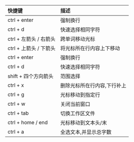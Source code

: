| 快捷键                 | 描述                        |
| :--------------------- | :-------------------------- |
| ctrl + enter           | 强制换行                    |
| ctrl + d               | 快速选择相同字符            |
| ctrl + 左箭头 / 右箭头 | 跨单词移动光标              |
| ctrl + 上箭头 / 下箭头 | 将光标所在行内容上下移动    |
| ctrl + enter           | 强制换行                    |
| ctrl + d               | 快速选择相同字符            |
| shift + 四个方向箭头   | 范围选择                    |
| ctrl + x               | 删除光标所在行内容,下行补上 |
| ctrl + g               | 光标移动到指定行            |
| ctrl + w               | 关闭当前窗口                |
| ctrl + tab             | 切换工作区文件              |
| ctrl + home / end      | 光标移动到文本头/末         |
| ctrl + a               | 全选文本,并显示总字数       |

